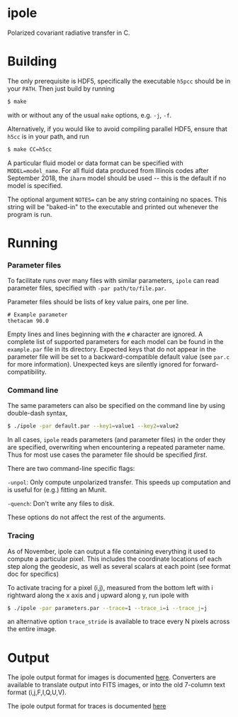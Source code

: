 # ipole
Polarized covariant radiative transfer in C.

# Building

The only prerequisite is HDF5, specifically the executable ```h5pcc``` should 
be in your ```PATH```. Then just build by running

```bash
$ make
```
with or without any of the usual ```make``` options, e.g. ```-j```, ```-f```.


Alternatively, if you would like to avoid compiling parallel HDF5, ensure that
```h5cc``` is in your path, and run

```bash
$ make CC=h5cc
```

A particular fluid model or data format can be specified with
```MODEL=model_name```. For all fluid data produced from Illinois codes after
September 2018, the ```iharm``` model should be used -- this is the default if
no model is specified.

The optional argument ```NOTES=``` can be any string containing no spaces.
This string will be "baked-in" to the executable and printed out whenever the
program is run.

# Running

### Parameter files

To facilitate runs over many files with similar parameters,
```ipole``` can read parameter files, specified with
```-par path/to/file.par```.

Parameter files should be lists of key value pairs, one per line.

```
# Example parameter
thetacam 90.0
```

Empty lines and lines beginning with the ```#``` character are ignored.
A complete list of supported parameters for each model can be found in the
```example.par``` file in its directory. Expected keys
that do not appear in the parameter file will be set to a backward-compatible
default value (see ```par.c``` for more information). Unexpected keys are
silently ignored for forward-compatibility.

### Command line

The same parameters can also be specified on the command line by using
double-dash syntax,

```bash
$ ./ipole -par default.par --key1=value1 --key2=value2
```

In all cases, ```ipole``` reads parameters (and parameter files) in the order 
they are specified, overwriting when encountering a repeated parameter name.
Thus for most use cases the parameter file should be specified *first*.

There are two command-line specific flags:

```-unpol```: Only compute unpolarized transfer. This speeds up computation and
is useful for (e.g.) fitting an Munit.

```-quench```: Don't write any files to disk.

These options do not affect the rest of the arguments.

### Tracing

As of November, ipole can output a file containing everything it used to compute
a particular pixel.  This includes the coordinate locations of each step along
the geodesic, as well as several scalars at each point (see format doc for
specifics)

To activate tracing for a pixel (i,j), measured from the bottom left with i
rightward along the x axis and j upward along y, run ipole with

```bash
$ ./ipole -par parameters.par --trace=1 --trace_i=i --trace_j=j
```

an alternative option ```trace_stride``` is available to trace every N pixels
across the entire image.

# Output

The ipole output format for images is documented
[here](https://github.com/AFD-Illinois/docs/wiki/Image-Format).
Converters are available to translate output into FITS images, or into the old
7-column text format (i,j,F,I,Q,U,V).

The ipole output format for traces is documented
[here](https://github.com/AFD-Illinois/docs/wiki/Trace-File-Output-Format)